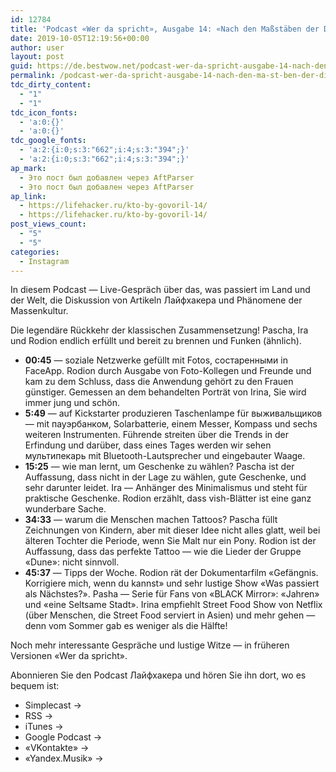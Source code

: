 ```yaml
---
id: 12784
title: 'Podcast «Wer da spricht», Ausgabe 14: «Nach den Maßstäben der Diplodocus»'
date: 2019-10-05T12:19:56+00:00
author: user
layout: post
guid: https://de.bestwow.net/podcast-wer-da-spricht-ausgabe-14-nach-den-ma-st-ben-der-diplodocus/
permalink: /podcast-wer-da-spricht-ausgabe-14-nach-den-ma-st-ben-der-diplodocus/
tdc_dirty_content:
  - "1"
  - "1"
tdc_icon_fonts:
  - 'a:0:{}'
  - 'a:0:{}'
tdc_google_fonts:
  - 'a:2:{i:0;s:3:"662";i:4;s:3:"394";}'
  - 'a:2:{i:0;s:3:"662";i:4;s:3:"394";}'
ap_mark:
  - Это пост был добавлен через AftParser
  - Это пост был добавлен через AftParser
ap_link:
  - https://lifehacker.ru/kto-by-govoril-14/
  - https://lifehacker.ru/kto-by-govoril-14/
post_views_count:
  - "5"
  - "5"
categories:
  - Instagram
---
```

In diesem Podcast — Live-Gespräch über das, was passiert im Land und der Welt, die Diskussion von Artikeln Лайфхакера und Phänomene der Massenkultur.

Die legendäre Rückkehr der klassischen Zusammensetzung! Pascha, Ira und Rodion endlich erfüllt und bereit zu brennen und Funken (ähnlich).

  * **00:45** — soziale Netzwerke gefüllt mit Fotos, состаренными in FaceApp. Rodion durch Ausgabe von Foto-Kollegen und Freunde und kam zu dem Schluss, dass die Anwendung gehört zu den Frauen günstiger. Gemessen an dem behandelten Porträt von Irina, Sie wird immer jung und schön.
  * **5:49** — auf Kickstarter produzieren Taschenlampe für выживальщиков — mit пауэрбанком, Solarbatterie, einem Messer, Kompass und sechs weiteren Instrumenten. Führende streiten über die Trends in der Erfindung und darüber, dass eines Tages werden wir sehen мультипекарь mit Bluetooth-Lautsprecher und eingebauter Waage.
  * **15:25** — wie man lernt, um Geschenke zu wählen? Pascha ist der Auffassung, dass nicht in der Lage zu wählen, gute Geschenke, und sehr darunter leidet. Ira — Anhänger des Minimalismus und steht für praktische Geschenke. Rodion erzählt, dass vish-Blätter ist eine ganz wunderbare Sache.
  * **34:33** — warum die Menschen machen Tattoos? Pascha füllt Zeichnungen von Kindern, aber mit dieser Idee nicht alles glatt, weil bei älteren Tochter die Periode, wenn Sie Malt nur ein Pony. Rodion ist der Auffassung, dass das perfekte Tattoo — wie die Lieder der Gruppe «Dune»: nicht sinnvoll.
  * **45:37** — Tipps der Woche. Rodion rät der Dokumentarfilm «Gefängnis. Korrigiere mich, wenn du kannst» und sehr lustige Show «Was passiert als Nächstes?». Pasha — Serie für Fans von «BLACK Mirror»: «Jahren» und «eine Seltsame Stadt». Irina empfiehlt Street Food Show von Netflix (über Menschen, die Street Food serviert in Asien) und mehr gehen — denn vom Sommer gab es weniger als die Hälfte!

Noch mehr interessante Gespräche und lustige Witze — in früheren Versionen «Wer da spricht».

Abonnieren Sie den Podcast Лайфхакера und hören Sie ihn dort, wo es bequem ist:

  * Simplecast →
  * RSS → 
  * iTunes →
  * Google Podcast →
  * «VKontakte» →
  * «Yandex.Musik» →